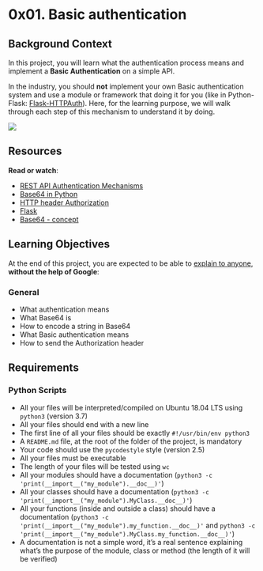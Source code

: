 # 0x01. Basic authentication

## Background Context

In this project, you will learn what the authentication process means and implement a **Basic Authentication** on a simple API.

In the industry, you should **not** implement your own Basic authentication system and use a module or framework that doing it for you (like in Python-Flask: [Flask-HTTPAuth](https://intranet.alxswe.com/rltoken/rpsPy0M3_FJuCLGNPUbmvg "Flask-HTTPAuth")). Here, for the learning purpose, we will walk through each step of this mechanism to understand it by doing.

![](https://s3.amazonaws.com/alx-intranet.hbtn.io/uploads/medias/2020/5/6ccb363443a8f301bc2bc38d7a08e9650117de7c.png?X-Amz-Algorithm=AWS4-HMAC-SHA256&X-Amz-Credential=AKIARDDGGGOUSBVO6H7D%2F20240902%2Fus-east-1%2Fs3%2Faws4_request&X-Amz-Date=20240902T040152Z&X-Amz-Expires=86400&X-Amz-SignedHeaders=host&X-Amz-Signature=5accf237f8c8848cdbfaab6852ff471534992ea0b9432eeb41c486120ecceee0)

## Resources

**Read or watch**:

-   [REST API Authentication Mechanisms](https://intranet.alxswe.com/rltoken/ssg5umgsMk5jKM8WRHk2Ug "REST API Authentication Mechanisms")
-   [Base64 in Python](https://intranet.alxswe.com/rltoken/RpaPRyKx1rdHgRSUyuPfeg "Base64 in Python")
-   [HTTP header Authorization](https://intranet.alxswe.com/rltoken/WlARq8tQPUGQq5VphLKM4w "HTTP header Authorization")
-   [Flask](https://intranet.alxswe.com/rltoken/HG5WXgSja5kMa29fbMd9Aw "Flask")
-   [Base64 - concept](https://intranet.alxswe.com/rltoken/br6Rp4iMaOce6EAC-JQnOw "Base64 - concept")

## Learning Objectives

At the end of this project, you are expected to be able to [explain to anyone](https://intranet.alxswe.com/rltoken/swiIZazfz7mspY1vjuy_Zg "explain to anyone"), **without the help of Google**:

### General

-   What authentication means
-   What Base64 is
-   How to encode a string in Base64
-   What Basic authentication means
-   How to send the Authorization header

## Requirements

### Python Scripts

-   All your files will be interpreted/compiled on Ubuntu 18.04 LTS using `python3` (version 3.7)
-   All your files should end with a new line
-   The first line of all your files should be exactly `#!/usr/bin/env python3`
-   A `README.md` file, at the root of the folder of the project, is mandatory
-   Your code should use the `pycodestyle` style (version 2.5)
-   All your files must be executable
-   The length of your files will be tested using `wc`
-   All your modules should have a documentation (`python3 -c 'print(__import__("my_module").__doc__)'`)
-   All your classes should have a documentation (`python3 -c 'print(__import__("my_module").MyClass.__doc__)'`)
-   All your functions (inside and outside a class) should have a documentation (`python3 -c 'print(__import__("my_module").my_function.__doc__)'` and `python3 -c 'print(__import__("my_module").MyClass.my_function.__doc__)'`)
-   A documentation is not a simple word, it’s a real sentence explaining what’s the purpose of the module, class or method (the length of it will be verified)